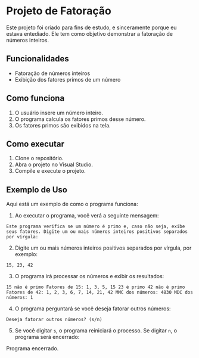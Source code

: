 # Projeto de Fatoração

Este projeto foi criado para fins de estudo, e sinceramente porque eu estava entediado. 
Ele tem como objetivo demonstrar a fatoração de números inteiros.

## Funcionalidades

- Fatoração de números inteiros
- Exibição dos fatores primos de um número

## Como funciona

1. O usuário insere um número inteiro.
2. O programa calcula os fatores primos desse número.
3. Os fatores primos são exibidos na tela.

## Como executar

1. Clone o repositório.
2. Abra o projeto no Visual Studio.
3. Compile e execute o projeto.

## Exemplo de Uso

Aqui está um exemplo de como o programa funciona:

1. Ao executar o programa, você verá a seguinte mensagem:

`Este programa verifica se um número é primo e, caso não seja, exibe seus fatores.
Digite um ou mais números inteiros positivos separados por vírgula:`

2. Digite um ou mais números inteiros positivos separados por vírgula, por exemplo:

`15, 23, 42`

3. O programa irá processar os números e exibir os resultados:

`15 não é primo
Fatores de 15: 1, 3, 5, 15
23 é primo
42 não é primo
Fatores de 42: 1, 2, 3, 6, 7, 14, 21, 42
MMC dos números: 4830
MDC dos números: 1`

4. O programa perguntará se você deseja fatorar outros números:

`Deseja fatorar outros números? (s/n)`

5. Se você digitar `s`, o programa reiniciará o processo. Se digitar `n`, o programa será encerrado:
 
Programa encerrado.
